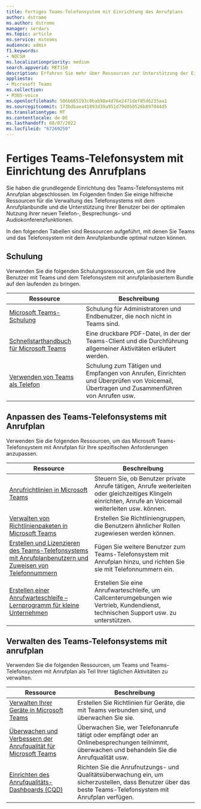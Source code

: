 ```yaml
---
title: Fertiges Teams-Telefonsystem mit Einrichtung des Anrufplans
author: dstrome
ms.author: dstrome
manager: serdars
ms.topic: article
ms.service: msteams
audience: admin
f1.keywords:
- NOCSH
ms.localizationpriority: medium
search.appverid: MET150
description: Erfahren Sie mehr über Ressourcen zur Unterstützung der Einführung des Teams-Telefonsystems mit Anrufplan, nachdem die Einrichtung abgeschlossen ist.
appliesto:
- Microsoft Teams
ms.collection:
- M365-voice
ms.openlocfilehash: 506b665193c0bab98e4d76e2471def85d6235aa1
ms.sourcegitcommit: 173bdbaea41893d39a951d79d050526b897044d5
ms.translationtype: MT
ms.contentlocale: de-DE
ms.lasthandoff: 08/07/2022
ms.locfileid: "67269250"
---
```

# <a name="finished-teams-phone-system-with-calling-plan-setup"></a>Fertiges Teams-Telefonsystem mit Einrichtung des Anrufplans

Sie haben die grundlegende Einrichtung des Teams-Telefonsystems mit Anrufplan abgeschlossen. Im Folgenden finden Sie einige hilfreiche Ressourcen für die Verwaltung des Telefonsystems mit dem Anrufplanbundle und die Unterstützung ihrer Benutzer bei der optimalen Nutzung ihrer neuen Telefon-, Besprechungs- und Audiokonferenzfunktionen.

In den folgenden Tabellen sind Ressourcen aufgeführt, mit denen Sie Teams und das Telefonsystem mit dem Anrufplanbundle optimal nutzen können.

## <a name="training"></a>Schulung

Verwenden Sie die folgenden Schulungsressourcen, um Sie und Ihre Benutzer mit Teams und dem Telefonsystem mit anrufplanbasiertem Bundle auf den laufenden zu bringen.

|Ressource  |Beschreibung  |
|---------|---------|
| [Microsoft Teams-Schulung](../training-microsoft-teams-landing-page.md)    | Schulung für Administratoren und Endbenutzer, die noch nicht in Teams sind.        |
| [Schnellstarthandbuch für Microsoft Teams](https://download.microsoft.com/download/D/9/F/D9FE8B9E-22F5-47BF-A1AB-09539C41FCD0/Teams%20QS.pdf)    | Eine druckbare PDF-Datei, in der der Teams-Client und die Durchführung allgemeiner Aktivitäten erläutert werden.        |
| [Verwenden von Teams als Telefon](https://support.microsoft.com/office/meetings-and-calls-d92432d5-dd0f-4d17-8f69-06096b6b48a8?ad=US#ID0EAABAAA=Calls)    | Schulung zum Tätigen und Empfangen von Anrufen, Einrichten und Überprüfen von Voicemail, Übertragen und Zusammenführen von Anrufen usw.        |

## <a name="customize-teams-phone-system-with-calling-plan"></a>Anpassen des Teams-Telefonsystems mit Anrufplan

Verwenden Sie die folgenden Ressourcen, um das Microsoft Teams-Telefonsystem mit Anrufplan für Ihre spezifischen Anforderungen anzupassen.

| Ressource | Beschreibung  |
|---------|---------|
| [Anrufrichtlinien in Microsoft Teams](set-up-policies.md)    | Steuern Sie, ob Benutzer private Anrufe tätigen, Anrufe weiterleiten oder gleichzeitiges Klingeln einrichten, Anrufe an Voicemail weiterleiten usw. können.        |
| [Verwalten von Richtlinienpaketen in Microsoft Teams](policy-packages.md)    | Erstellen Sie Richtliniengruppen, die Benutzern ähnlicher Rollen zugewiesen werden können.        |
| [Erstellen und Lizenzieren des Teams-Telefonsystems mit Anrufplanbenutzern und Zuweisen von Telefonnummern](create-users.md)    | Fügen Sie weitere Benutzer zum Teams-Telefonsystem mit Anrufplan hinzu, und richten Sie sie mit Telefonnummern ein.        |
| [Erstellen einer Anrufwarteschleife – Lernprogramm für kleine Unternehmen](create-a-phone-system-call-queue-smb.md)    | Erstellen Sie eine Anrufwarteschleife, um Callcenterumgebungen wie Vertrieb, Kundendienst, technischen Support usw. zu unterstützen.        |

## <a name="manage-teams-phone-system-with-calling-plan"></a>Verwalten des Teams-Telefonsystems mit anrufplan

Verwenden Sie die folgenden Ressourcen, um Teams und Teams-Telefonsystem mit Anrufplan als Teil Ihrer täglichen Aktivitäten zu verwalten.

|Ressource  |Beschreibung  |
|---------|---------|
| [Verwalten Ihrer Geräte in Microsoft Teams](manage-devices.md)    | Erstellen Sie Richtlinien für Geräte, die mit Teams verbunden sind, und überwachen Sie sie.        |
| [Überwachen und Verbessern der Anrufqualität für Microsoft Teams](monitor-quality.md)    | Überwachen Sie, wer Telefonanrufe tätigt oder empfängt oder an Onlinebesprechungen teilnimmt, überwachen und behandeln Sie die Anrufqualität usw.        |
| [Einrichten des Anrufqualitäts-Dashboards (CQD)](analytics-dashboard.md)| Richten Sie die Anrufnutzungs- und Qualitätsüberwachung ein, um sicherzustellen, dass Benutzer über das beste Teams-Telefonsystem mit Anrufplan verfügen.|
